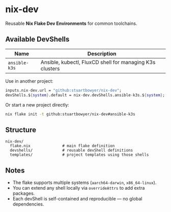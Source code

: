 # nix-dev

Reusable **Nix Flake Dev Environments** for common toolchains.

## Available DevShells

| Name | Description |
|------|--------------|
| `ansible-k3s` | Ansible, kubectl, FluxCD shell for managing K3s clusters |

Use in another project:

```nix
inputs.nix-dev.url = "github:stuartbowyer/nix-dev";
devShells.${system}.default = nix-dev.devShells.ansible-k3s.${system};
```

Or start a new project directly:

```bash
nix flake init -t github:stuartbowyer/nix-dev#ansible-k3s
```

## Structure

```
nix-dev/
  flake.nix              # main flake definition
  devshells/             # reusable devShell definitions
  templates/             # project templates using those shells
```

## Notes

- The flake supports multiple systems (`aarch64-darwin`, `x86_64-linux`).
- You can extend any shell locally via `overrideAttrs` to add extra packages.
- Each devShell is self-contained and reproducible — no global dependencies.
